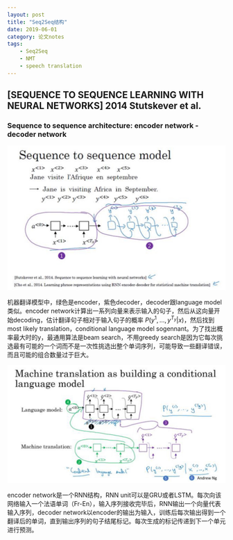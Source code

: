 ```yaml
---
layout: post
title: "Seq2Seq结构"
date: 2019-06-01
category: 论文notes
tags: 
    - Seq2Seq
    - NMT
    - speech translation
---
```


## [SEQUENCE TO SEQUENCE LEARNING WITH NEURAL NETWORKS] 2014 Stutskever et al. ##

### Sequence to sequence architecture: encoder network - decoder network

![Seq2Seq model](/assets/images/postsimage/0601/Seq2Seq_model.jpg)

机器翻译模型中，绿色是encoder，紫色decoder，decoder跟language model类似。encoder network计算出一系列向量来表示输入的句子，然后从这向量开始decoding，估计翻译句子相对于输入句子的概率 $P(y^1,...,y^{T_y}|x)$，然后找到most likely translation，conditional language model sogennant。为了找出概率最大时的y，最通用算法是beam search，不用greedy search是因为它每次挑选最有可能的一个词而不是一次性挑选出整个单词序列，可能导致一些翻译错误，而且可能的组合数量过于巨大。

![encoder-decoder](/assets/images/postsimage/0601/encoder-decoder.jpg)

encoder network是一个RNN结构，RNN unit可以是GRU或者LSTM。每次向该网络输入一个法语单词（Fr-En），输入序列接收完毕后，RNN输出一个向量代表输入序列，decoder network以encoder的输出为输入，训练后每次输出得到一个翻译后的单词，直到输出序列的句子结尾标记。每次生成的标记传递到下一个单元进行预测。
